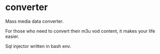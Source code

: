# converter

Mass media data converter.

For those who need to convert their m3u vod content, it makes your life easier.

Sql injector written in bash env.
